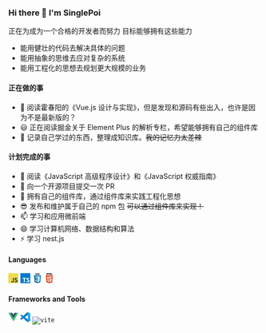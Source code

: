 ### Hi there 👋 I'm SinglePoi

正在为成为一个合格的开发者而努力
目标能够拥有这些能力

- 能用健壮的代码去解决具体的问题
- 能用抽象的思维去应对复杂的系统
- 能用工程化的思想去规划更大规模的业务

#### 正在做的事


- 🔭 阅读霍春阳的《Vue.js 设计与实现》，但是发现和源码有些出入，也许是因为不是最新版的？
- 😃 正在阅读掘金关于 Element Plus 的解析专栏，希望能够拥有自己的组件库
- 🌱 记录自己学过的东西，整理成知识库。~~我的记忆力太差辣~~

#### 计划完成的事


- 👯 阅读《JavaScript 高级程序设计》和《JavaScript 权威指南》
- 🤔 向一个开源项目提交一次 PR
- 💬 拥有自己的组件库，通过组件库来实践工程化思想
- 😎 发布和维护属于自己的 npm 包 ~~可以通过组件库来实现！~~
- 📫 学习和应用微前端
- 😄 学习计算机网络、数据结构和算法
- ⚡ 学习 nest.js


<!-- <img align="right" width="450" src="https://github-readme-stats.vercel.app/api?username=SinglePoi&show_icons=true&theme=github_dark_dimmed"/> -->

<!--
**SinglePoi/SinglePoi** is a ✨ _special_ ✨ repository because its `README.md` (this file) appears on your GitHub profile.

Here are some ideas to get you started:

- 🔭 I’m currently working on ...
- 🌱 I’m currently learning ...
- 👯 I’m looking to collaborate on ...
- 🤔 I’m looking for help with ...
- 💬 Ask me about ...
- 📫 How to reach me: ...
- 😄 Pronouns: ...
- ⚡ Fun fact: ...
-->

#### Languages

<code><img height="20" src="https://raw.githubusercontent.com/github/explore/80688e429a7d4ef2fca1e82350fe8e3517d3494d/topics/javascript/javascript.png" alt="javascript" /></code>
<code><img height="20" src="https://raw.githubusercontent.com/github/explore/80688e429a7d4ef2fca1e82350fe8e3517d3494d/topics/typescript/typescript.png" alt="typescript" /></code>
<code><img height="20" src="https://raw.githubusercontent.com/github/explore/80688e429a7d4ef2fca1e82350fe8e3517d3494d/topics/css/css.png" alt="css" /></code>
<code><img height="20" src="https://raw.githubusercontent.com/github/explore/80688e429a7d4ef2fca1e82350fe8e3517d3494d/topics/html/html.png" alt="html" /></code>

#### Frameworks and Tools

<code><img height="20" src="https://raw.githubusercontent.com/github/explore/80688e429a7d4ef2fca1e82350fe8e3517d3494d/topics/vue/vue.png" alt="vue" /></code>
<code><img height="20" src="https://raw.githubusercontent.com/github/explore/80688e429a7d4ef2fca1e82350fe8e3517d3494d/topics/visual-studio-code/visual-studio-code.png" alt="visual-studio-code" /></code>
<code><img height="20" src="https://vitejs.dev/logo.svg" alt="vite" /></code>
